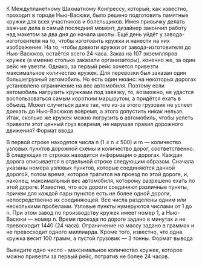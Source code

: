 К Междупланетному Шахматному Конгрессу, который, как известно, проходит в городе Нью-Васюки, было решено подготовить памятные кружки для всех участников и болельщиков.
Имея привычку делать важные дела в самый последний момент, дизайнер закончил работу над макетом за два дня до начала школы. Ещё день уйдёт у завода-изготовителя на то, чтобы изготовить кружки и нанести на них изображение. На то, чтобы довезти кружки от завода-изготовителя до Нью-Васюков, остаётся всего 24 часа.
Заказ на 107 экземпляров кружек (а именно столько заказали организаторы), конечно же, за один рейс не увезти. Однако, за первый рейс хочется привезти максимальное количество кружек. Для перевозки был заказан один большегрузный автомобиль. Но есть один нюанс: на некоторых дорогах установлено ограничение на вес автомобиля. Поэтому если автомобиль нагрузить кружками под завязку, то, возможно, не удастся воспользоваться самым коротким маршрутом, а придётся ехать в объезд. Может случиться даже так, что из-за этого грузовик не успеет доехать до Нью-Васюков вовремя, а этого допустить никак нельзя.
Итак, сколько же кружек можно погрузить в автомобиль, чтобы успеть привезти этот ценный груз вовремя, не нарушая правил дорожного движения?
Формат ввода

В первой строке находятся числа n (1 ≤ n ≤ 500) и m — количество узловых пунктов дорожной схемы и количество дорог, соответственно. В следующих m строках находится информация о дорогах. Каждая дорога описывается в отдельной строке следующим образом.
Сначала указаны номера узловых пунктов, которые соединяются данной дорогой, потом время, которое тратится на проезд по этой дороге, и, наконец, максимальный вес автомобиля, которому разрешено ехать по этой дороге. Известно, что все дороги соединяют различные пункты, причем для каждой пары пунктов есть не более одной дороги, непосредственно их соединяющей. Все числа разделены одним или несколькими пробелами.
Узловые пункты нумеруются числами от 1 до n. При этом завод по производству кружек имеет номер 1, а Нью-Васюки — номер n. Время проезда по дороге задано в минутах и не превосходит 1440 (24 часа). Ограничение на массу задано в граммах и не превосходит одного миллиарда. Кроме того, известно, что одна кружка весит 100 грамм, а пустой грузовик — 3 тонны.
Формат вывода

Выведите одно число - максимальное количество кружек, которое можно привезти за первый рейс, потратив не более 24 часов.